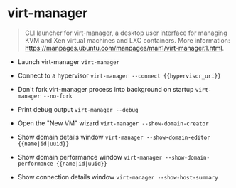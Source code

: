 # virt-manager
> CLI launcher for virt-manager, a desktop user interface for managing KVM and Xen virtual machines and LXC containers.
> More information: <https://manpages.ubuntu.com/manpages/man1/virt-manager.1.html>.

- Launch virt-manager
`virt-manager`

- Connect to a hypervisor
`virt-manager --connect {{hypervisor_uri}}`

- Don't fork virt-manager process into background on startup
`virt-manager --no-fork`

- Print debug output
`virt-manager --debug`

- Open the "New VM" wizard
`virt-manager --show-domain-creator`

- Show domain details window
`virt-manager --show-domain-editor {{name|id|uuid}}`

- Show domain performance window
`virt-manager --show-domain-performance {{name|id|uuid}}`

- Show connection details window
`virt-manager --show-host-summary`
